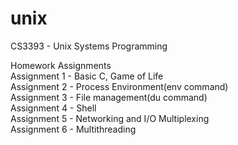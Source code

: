 # unix
CS3393 - Unix Systems Programming  
  
Homework Assignments  
Assignment 1 - Basic C, Game of Life    
Assignment 2 - Process Environment(env command)    
Assignment 3 - File management(du command)  
Assignment 4 - Shell  
Assignment 5 - Networking and I/O Multiplexing  
Assignment 6 - Multithreading  
